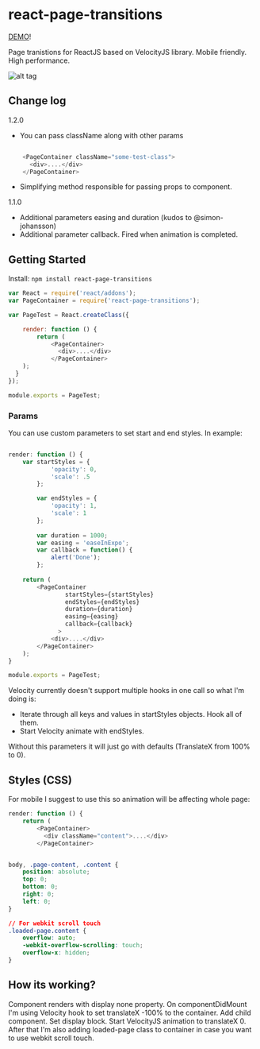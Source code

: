 # react-page-transitions

[DEMO](http://jaing.github.io/react-page-transitions/)!

Page tranistions for ReactJS based on VelocityJS library. Mobile friendly. High performance.

![alt tag](http://i.imgur.com/jAELIYM.gif)

## Change log

1.2.0
- You can pass className along with other params

```js

	<PageContainer className="some-test-class">
	  <div>....</div>
	</PageContainer>

```
- Simplifying method responsible for passing props to component.

1.1.0
- Additional parameters easing and duration (kudos to @simon-johansson)
- Additional parameter callback. Fired when animation is completed.

## Getting Started

Install: `npm install react-page-transitions`

```js
var React = require('react/addons');
var PageContainer = require('react-page-transitions');

var PageTest = React.createClass({

	render: function () {
		return (
			<PageContainer>
			  <div>....</div>
			</PageContainer>
    );
  }
});

module.exports = PageTest;

```
### Params
You can use custom parameters to set start and end styles. In example:

```js

render: function () {
	var startStyles = {
            'opacity': 0,
            'scale': .5
        };

        var endStyles = {
            'opacity': 1,
            'scale': 1
        };
        
        var duration = 1000;
    	var easing = 'easeInExpo';
    	var callback = function() {
    		alert('Done');
    	};
        
	return (
		<PageContainer
		        startStyles={startStyles}
		        endStyles={endStyles}
		        duration={duration}
		        easing={easing}
		        callback={callback}
		      >
			<div>....</div>
		</PageContainer>
	);
}

module.exports = PageTest;

```

Velocity currently doesn't support multiple hooks in one call so what I'm doing is:
- Iterate through all keys and values in startStyles objects. Hook all of them.
- Start Velocity animate with endStyles.

Without this parameters it will just go with defaults (TranslateX from 100% to 0).


## Styles (CSS)
For mobile I suggest to use this so animation will be affecting whole page:

```js
render: function () {
	return (
		<PageContainer>
		  <div className="content">....</div>
		</PageContainer>
```

```css

body, .page-content, .content {
	position: absolute;
	top: 0;
	bottom: 0;
	right: 0;
	left: 0;
}

// For webkit scroll touch
.loaded-page.content {
	overflow: auto;
	-webkit-overflow-scrolling: touch;
	overflow-x: hidden;
}

```


## How its working?
Component renders with display none property. On componentDidMount I'm using Velocity hook to set translateX -100% to the container. Add child component. Set display block. Start VelocityJS animation to translateX 0. After that I'm also adding loaded-page class to container in case you want to use webkit scroll touch.

